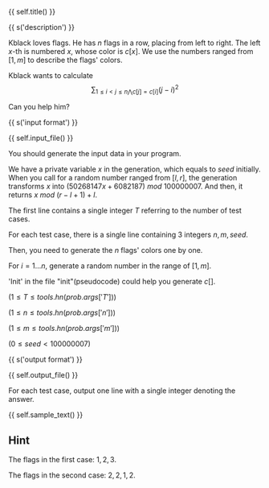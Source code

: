 {{ self.title() }}

{{ s('description') }}

Kblack loves flags. He has $n$ flags in a row, placing from left to right. The left $x$-th is numbered $x$, whose color is $c[x]$. We use the numbers ranged from $[1,m]$ to describe the flags' colors.

Kblack wants to calculate$$\sum_{1\leq i< j\leq n \bigwedge c[j]=c[i]} \left( j-i\right) ^2$$

Can you help him?

{{ s('input format') }}

{{ self.input_file() }}

You should generate the input data in your program.

We have a private variable $x$ in the generation, which equals to $seed$ initially. When you call for a random number ranged from $[l,r]$, the generation transforms $x$ into $\left(50268147x+6082187\right)\ mod\ 100000007$. And then, it returns $x\ mod\ \left(r-l+1 \right)+l$.

The first line contains a single integer $T$ referring to the number of test cases.

For each test case, there is a single line containing 3 integers $n,m,seed$.

Then, you need to generate the $n$ flags' colors one by one.

For $i=1\dots n$, generate a random number in the range of $\left[1,m \right]$.

'Init' in the file "init"(pseudocode) could help you generate $c[]$.

$\left(1\leq T\leq {{ tools.hn(prob.args['T']) }} \right)$

$\left(1\leq n\leq {{ tools.hn(prob.args['n']) }} \right)$

$\left(1\leq m\leq {{ tools.hn(prob.args['m']) }} \right)$

$\left(0\leq seed<100000007 \right)$

{{ s('output format') }}

{{ self.output_file() }}

For each test case, output one line with a single integer denoting the answer.

{{ self.sample_text() }}

## Hint

The flags in the first case: $1,2,3$.

The flags in the second case: $2,2,1,2$.
